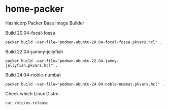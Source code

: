 # home-packer
Hashicorp Packer Base Image Builder

Build 20.04-focal-fossa

    packer build -var-file="podman-ubuntu-20.04-focal-fossa.pkvars.hcl" .

Build 22.04-jammy-jellyfish

    packer build -var-file="podman-ubuntu-22.04-jammy-jellyfish.pkvars.hcl" .

Build 24.04-noble-numbat

    packer build -var-file="podman-ubuntu-24.04-noble-numbat.pkvars.hcl" .



Check which Linux Distro

    cat /etc/os-release